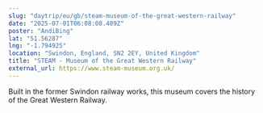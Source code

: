 ```yaml
---
slug: "daytrip/eu/gb/steam-museum-of-the-great-western-railway"
date: "2025-07-01T06:08:08.409Z"
poster: "AndiBing"
lat: "51.56287"
lng: "-1.794925"
location: "Swindon, England, SN2 2EY, United Kingdom"
title: "STEAM - Museum of the Great Western Railway"
external_url: https://www.steam-museum.org.uk/
---
```

Built in the former Swindon railway works, this museum covers the history of the Great Western Railway.